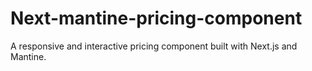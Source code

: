 # Next-mantine-pricing-component
A responsive and interactive pricing component built with Next.js and Mantine.
